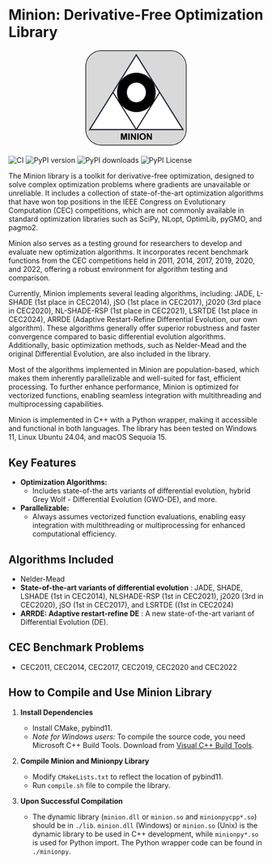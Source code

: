 # Minion: Derivative-Free Optimization Library

<div align="center">
  <img src="docs/minion_logo.png" alt="Logo" width="200" />
</div>

![CI](https://github.com/khoirulmuzakka/Minion/actions/workflows/ci.yml/badge.svg)
![PyPI version](https://img.shields.io/pypi/v/minionpy.svg)
![PyPI downloads](https://img.shields.io/pypi/dm/minionpy.svg)
![PyPI License](https://img.shields.io/pypi/l/minionpy.svg)



The Minion library is a toolkit for derivative-free optimization, designed to solve complex optimization problems where gradients are unavailable or unreliable. It includes a collection of state-of-the-art optimization algorithms that have won top positions in the IEEE Congress on Evolutionary Computation (CEC) competitions, which are not commonly available in standard optimization libraries such as SciPy, NLopt, OptimLib, pyGMO, and pagmo2.

Minion also serves as a testing ground for researchers to develop and evaluate new optimization algorithms. It incorporates recent benchmark functions from the CEC competitions held in 2011, 2014, 2017, 2019, 2020, and 2022, offering a robust environment for algorithm testing and comparison. 

Currently, Minion implements several leading algorithms, including: JADE, L-SHADE (1st place in CEC2014), jSO (1st place in CEC2017),  j2020 (3rd place in CEC2020), NL-SHADE-RSP (1st place in CEC2021), LSRTDE (1st place in CEC2024), ARRDE (Adaptive Restart-Refine Differential Evolution, our own algorithm). These algorithms generally offer superior robustness and faster convergence compared to basic differential evolution algorithms. Additionally, basic optimization methods, such as Nelder-Mead and the original Differential Evolution, are also included in the library.

Most of the algorithms  implemented in Minion are population-based, which makes them inherently parallelizable and well-suited for fast, efficient processing. To further enhance performance, Minion is optimized for vectorized functions, enabling seamless integration with multithreading and multiprocessing capabilities.

Minion is implemented in C++ with a Python wrapper, making it accessible and functional in both languages. The library has been tested on Windows 11, Linux Ubuntu 24.04, and macOS Sequoia 15.

## Key Features

- **Optimization Algorithms:**
  - Includes state-of-the arts variants of differential evolution, hybrid Grey Wolf - Differential Evolution (GWO-DE), and more. 
- **Parallelizable:**
  - Always assumes vectorized function evaluations, enabling easy integration with multithreading or multiprocessing for enhanced computational efficiency.

## Algorithms Included
- Nelder-Mead
- **State-of-the-art variants of differential evolution** : JADE, SHADE, LSHADE (1st in CEC2014), NLSHADE-RSP (1st in CEC2021), j2020 (3rd in CEC2020), jSO (1st in CEC2017), and LSRTDE ((1st in CEC2024)
- **ARRDE: Adaptive restart-refine DE** : A new state-of-the-art variant of Differential Evolution (DE).

## CEC Benchmark Problems 
- CEC2011, CEC2014, CEC2017, CEC2019, CEC2020 and CEC2022

## How to Compile and Use Minion Library

1. **Install Dependencies**
   - Install CMake, pybind11.
   - *Note for Windows users:* To compile the source code, you need Microsoft C++ Build Tools. Download from [Visual C++ Build Tools](https://visualstudio.microsoft.com/visual-cpp-build-tools/).

2. **Compile Minion and Minionpy Library**
   - Modify `CMakeLists.txt` to reflect the location of pybind11.
   - Run `compile.sh` file to compile the library.

3. **Upon Successful Compilation**
   - The dynamic library (`minion.dll` or `minion.so` and `minionpycpp*.so`) should be in `./lib`. `minion.dll` (Windows) or `minion.so` (Unix) is the dynamic library to be used in C++ development, while `minionpy*.so` is used for Python import. The Python wrapper code can be found in `./minionpy`.